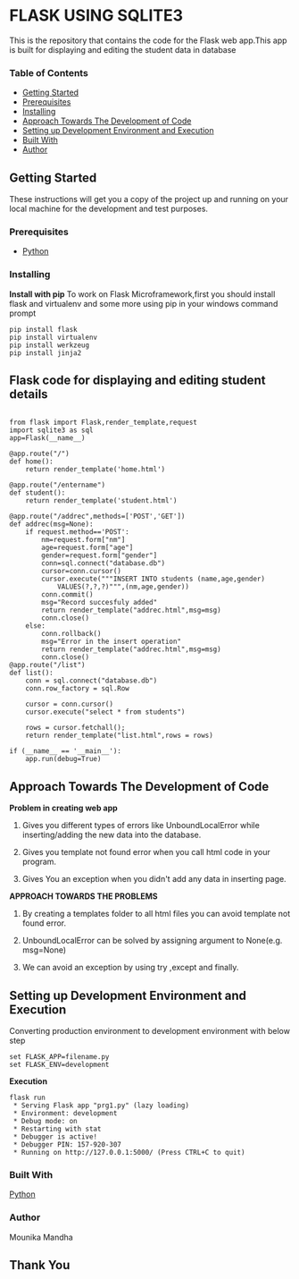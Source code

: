 # FLASK  USING SQLITE3

This is the repository that contains the code for the Flask web app.This app is built for displaying and editing the student data in database

### Table of Contents
* [Getting Started](#getting-started)
* [Prerequisites](#prerequisites)
* [Installing](#installing)
* [Approach Towards The Development of Code](#approach-towards-the-development-of-code)
* [Setting up Development Environment and Execution](setting-up-development-environment-and-execution)
* [Built With](#built-with)
* [Author](#author)

## Getting Started

These instructions will get you a copy of the project up and running on your local machine for the development and test purposes.

### Prerequisites
* [Python](https://www.python.org)

### Installing

**Install with pip**
To work on Flask Microframework,first you should install flask and virtualenv and some more using pip in your windows command prompt

```
pip install flask
pip install virtualenv
pip install werkzeug
pip install jinja2
```
## Flask code for displaying and editing student details
```

from flask import Flask,render_template,request
import sqlite3 as sql
app=Flask(__name__)

@app.route("/")
def home():
    return render_template('home.html')

@app.route("/entername")
def student():
    return render_template('student.html')

@app.route("/addrec",methods=['POST','GET'])
def addrec(msg=None):
    if request.method=='POST':
        nm=request.form["nm"]
        age=request.form["age"]
        gender=request.form["gender"]
        conn=sql.connect("database.db")
        cursor=conn.cursor()
        cursor.execute("""INSERT INTO students (name,age,gender)
            VALUES(?,?,?)""",(nm,age,gender))
        conn.commit()
        msg="Record succesfuly added"
        return render_template("addrec.html",msg=msg)
        conn.close()
    else:
        conn.rollback()
        msg="Error in the insert operation"
        return render_template("addrec.html",msg=msg)
        conn.close()
@app.route("/list")
def list():
    conn = sql.connect("database.db")
    conn.row_factory = sql.Row
   
    cursor = conn.cursor()
    cursor.execute("select * from students")
   
    rows = cursor.fetchall();
    return render_template("list.html",rows = rows)

if (__name__ == '__main__'):
    app.run(debug=True)
```


## Approach Towards The Development of Code

**Problem in creating web app**

1. Gives you different types of errors like UnboundLocalError while inserting/adding the new data into the database.

2. Gives you template not found error when you call html code in your program.

3. Gives You an exception when you didn't add any data in inserting page.

**APPROACH TOWARDS THE PROBLEMS**

1. By creating a templates folder to all html files you can avoid template not found error.

2. UnboundLocalError can be solved by assigning argument to None(e.g. msg=None)

3. We can avoid an exception by using try ,except and finally.

## Setting up Development Environment and Execution

Converting production environment to development environment with below step

```
set FLASK_APP=filename.py
set FLASK_ENV=development
```

**Execution**

```
flask run
 * Serving Flask app "prg1.py" (lazy loading)
 * Environment: development
 * Debug mode: on
 * Restarting with stat
 * Debugger is active!
 * Debugger PIN: 157-920-307
 * Running on http://127.0.0.1:5000/ (Press CTRL+C to quit)
 ```

### Built With

[Python](https://www.python.org)

### Author

Mounika Mandha

## Thank You

